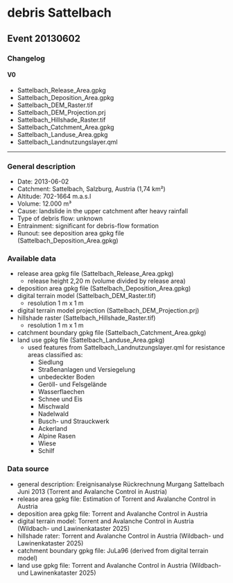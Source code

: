 # debris Sattelbach

## Event 20130602

### Changelog
#### V0
- Sattelbach_Release_Area.gpkg
- Sattelbach_Deposition_Area.gpkg
- Sattelbach_DEM_Raster.tif
- Sattelbach_DEM_Projection.prj
- Sattelbach_Hillshade_Raster.tif
- Sattelbach_Catchment_Area.gpkg
- Sattelbach_Landuse_Area.gpkg
- Sattelbach_Landnutzungslayer.qml

---

### General description
- Date: 2013-06-02
- Catchment: Sattelbach, Salzburg, Austria (1,74 km²)
- Altitude: 702-1664 m.a.s.l
- Volume: 12.000 m³
- Cause: landslide in the upper catchment after heavy rainfall
- Type of debris flow: unknown
- Entrainment: significant for debris-flow formation
- Runout: see deposition area gpkg file (Sattelbach_Deposition_Area.gpkg)

### Available data
- release area gpkg file (Sattelbach_Release_Area.gpkg)
    - release height 2,20 m (volume divided by release area)
- deposition area gpkg file (Sattelbach_Deposition_Area.gpkg)
- digital terrain model (Sattelbach_DEM_Raster.tif)
    - resolution 1 m x 1 m
- digital terrain model projection (Sattelbach_DEM_Projection.prj)
- hillshade raster (Sattelbach_Hillshade_Raster.tif)
    - resolution 1 m x 1 m
- catchment boundary gpkg file (Sattelbach_Catchment_Area.gpkg)
- land use gpkg file (Sattelbach_Landuse_Area.gpkg)
    - used features from Sattelbach_Landnutzungslayer.qml for resistance areas classified as:
        - Siedlung
        - Straßenanlagen und Versiegelung
        - unbedeckter Boden
        - Geröll- und Felsgelände
        - Wasserflaechen
        - Schnee und Eis
        - Mischwald
        - Nadelwald
        - Busch- und Strauckwerk
        - Ackerland
        - Alpine Rasen
        - Wiese
        - Schilf

### Data source 
- general description: Ereignisanalyse Rückrechnung Murgang Sattelbach Juni 2013 (Torrent and Avalanche Control in Austria)
- release area gpkg file: Estimation of Torrent and Avalanche Control in Austria
- deposition area gpkg file: Torrent and Avalanche Control in Austria
- digital terrain model: Torrent and Avalanche Control in Austria (Wildbach- und Lawinenkataster 2025)
- hillshade rater: Torrent and Avalanche Control in Austria (Wildbach- und Lawinenkataster 2025)
- catchment boundary gpkg file: JuLa96 (derived from digital terrain model)
- land use gpkg file: Torrent and Avalanche Control in Austria (Wildbach- und Lawinenkataster 2025)